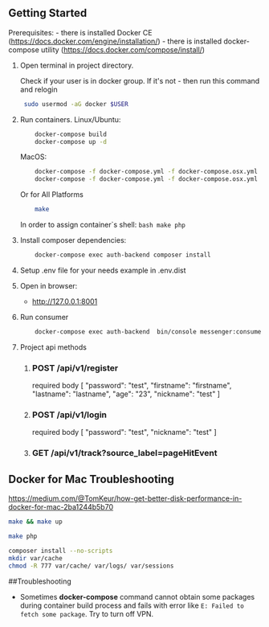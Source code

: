 ## Getting Started

Prerequisites:
    - there is installed Docker CE (https://docs.docker.com/engine/installation/)
    - there is installed docker-compose utility (https://docs.docker.com/compose/install/)

1. Open terminal in project directory.
    
    Check if your user is in docker group. If it's not - then run this command and relogin 
    ```bash
     sudo usermod -aG docker $USER
    ```
2. Run containers.
    Linux/Ubuntu:
    ```bash
        docker-compose build
        docker-compose up -d 
    ```
    
    MacOS:
    ```bash
        docker-compose -f docker-compose.yml -f docker-compose.osx.yml build
        docker-compose -f docker-compose.yml -f docker-compose.osx.yml up -d
    ```
    
    Or for All Platforms
    ```bash
        make
    ```
    
    In order to assign container`s shell:
        ```bash
            make php
        ```
3. Install composer dependencies:
    ```bash
        docker-compose exec auth-backend composer install
    ```

4. Setup .env file for your needs example in .env.dist

5. Open in browser:
    - http://127.0.0.1:8001

6. Run consumer
    ```bash
        docker-compose exec auth-backend  bin/console messenger:consume-messages amqp
    ```
7. Project api methods
   
   1. ### POST /api/v1/register
      required body
      [
           "password": "test",
           "firstname": "firstname",
           "lastname": "lastname",
           "age": "23",
           "nickname": "test"
      ]
      
   2. ### POST /api/v1/login
      required body
      [
           "password": "test",
           "nickname": "test"
      ]
      
   3. ### GET /api/v1/track?source_label=pageHitEvent


## Docker for Mac Troubleshooting
https://medium.com/@TomKeur/how-get-better-disk-performance-in-docker-for-mac-2ba1244b5b70


```bash
make && make up

make php

composer install --no-scripts
mkdir var/cache
chmod -R 777 var/cache/ var/logs/ var/sessions
```

##Troubleshooting
* Sometimes **docker-compose** command cannot obtain some packages during container build process and fails with error like 
`E: Failed to fetch some package`. Try to turn off VPN.